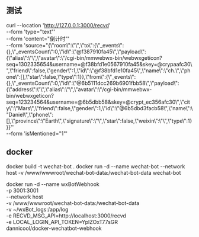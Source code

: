 ## 测试
curl --location 'http://127.0.0.1:3000/recvd' \
--form 'type="text"' \
--form 'content="倒计时"' \
--form 'source="{\\\"room\\\":\\\"\\\",\\\"to\\\":{\\\"_events\\\":{},\\\"_eventsCount\\\":0,\\\"id\\\":\\\"@f387910fa45\\\",\\\"payload\\\":{\\\"alias\\\":\\\"\\\",\\\"avatar\\\":\\\"/cgi-bin/mmwebwx-bin/webwxgeticon?seq=1302335654&username=@f38bfd1e0567910fa45&skey=@crypaafc30\\\",\\\"friend\\\":false,\\\"gender\\\":1,\\\"id\\\":\\\"@f38bfd1e10fa45\\\",\\\"name\\\":\\\"ch.\\\",\\\"phone\\\":[],\\\"star\\\":false,\\\"type\\\":1}},\\\"from\\\":{\\\"_events\\\":{},\\\"_eventsCount\\\":0,\\\"id\\\":\\\"@6b5111dcc269b6901fbb58\\\",\\\"payload\\\":{\\\"address\\\":\\\"\\\",\\\"alias\\\":\\\"\\\",\\\"avatar\\\":\\\"/cgi-bin/mmwebwx-bin/webwxgeticon?seq=123234564&username=@6b5dbb58&skey=@crypt_ec356afc30\\\",\\\"city\\\":\\\"Mars\\\",\\\"friend\\\":false,\\\"gender\\\":1,\\\"id\\\":\\\"@6b5dbd3facb58\\\",\\\"name\\\":\\\"Daniel\\\",\\\"phone\\\":[],\\\"province\\\":\\\"Earth\\\",\\\"signature\\\":\\\"\\\",\\\"star\\\":false,\\\"weixin\\\":\\\"\\\",\\\"type\\\":1}}}"' \
--form 'isMentioned="1"'

## docker
docker build -t wechat-bot .
docker run -d --name wechat-bot --network host -v /www/wwwroot/wechat-bot-data:/wechat-bot-data wechat-bot

docker run -d --name wxBotWebhook \
-p 3001:3001 \
--network host \
-v /www/wwwroot/wechat-bot-data:/wechat-bot-data \
-v ~/wxBot_logs:/app/log \
-e RECVD_MSG_API=http://localhost:3000/recvd \
-e LOCAL_LOGIN_API_TOKEN=YpIZOxT77sGR \
dannicool/docker-wechatbot-webhook
